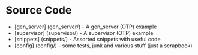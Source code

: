 # Source Code

* [gen_server] (gen_server/) - A gen_server (OTP) example
* [supervisor] (supervisor/) - A supervisor (OTP) example
* [snippets] (snippets/) - Assorted snippets with useful code
* [config] (config/) - some tests, junk and various stuff (just a scrapbook)
